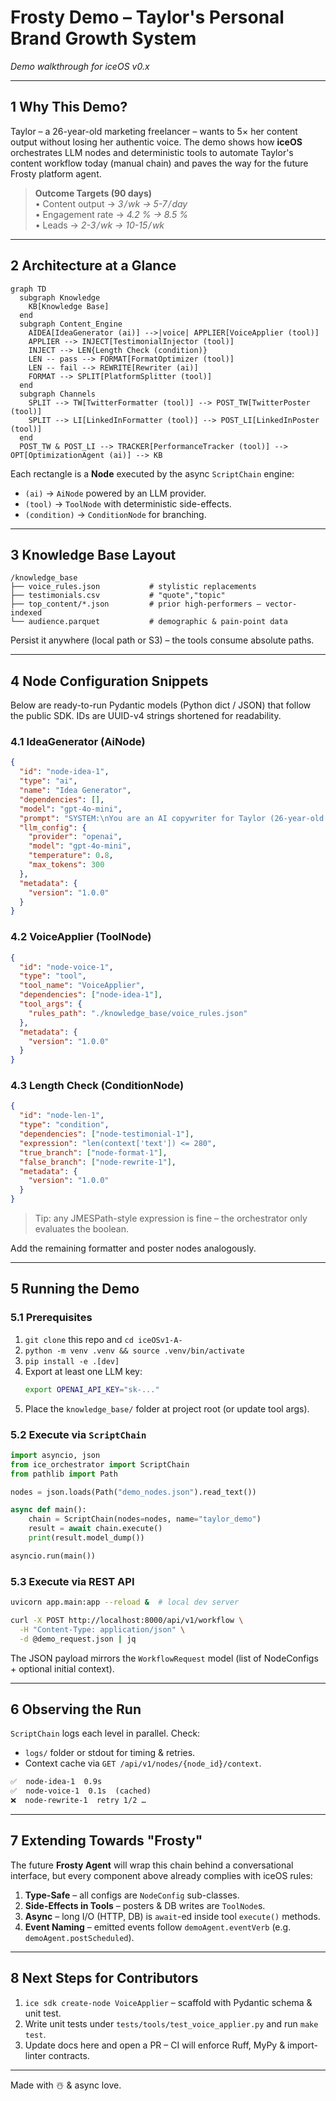 # Frosty Demo – Taylor's Personal Brand Growth System  
*Demo walkthrough for iceOS v0.x*

---

## 1  Why This Demo?
Taylor – a 26-year-old marketing freelancer – wants to 5× her content output without losing her authentic voice.  The demo shows how **iceOS** orchestrates LLM nodes and deterministic tools to automate Taylor's content workflow today (manual chain) and paves the way for the future Frosty platform agent.

> **Outcome Targets (90 days)**  
> • Content output → *3 / wk → 5-7 / day*  
> • Engagement rate → *4.2 % → 8.5 %*  
> • Leads → *2-3 / wk → 10-15 / wk*

---

## 2  Architecture at a Glance
```mermaid
graph TD
  subgraph Knowledge
    KB[Knowledge Base]
  end
  subgraph Content_Engine
    AIDEA[IdeaGenerator (ai)] -->|voice| APPLIER[VoiceApplier (tool)]
    APPLIER --> INJECT[TestimonialInjector (tool)]
    INJECT --> LEN{Length Check (condition)}
    LEN -- pass --> FORMAT[FormatOptimizer (tool)]
    LEN -- fail --> REWRITE[Rewriter (ai)]
    FORMAT --> SPLIT[PlatformSplitter (tool)]
  end
  subgraph Channels
    SPLIT --> TW[TwitterFormatter (tool)] --> POST_TW[TwitterPoster (tool)]
    SPLIT --> LI[LinkedInFormatter (tool)] --> POST_LI[LinkedInPoster (tool)]
  end
  POST_TW & POST_LI --> TRACKER[PerformanceTracker (tool)] --> OPT[OptimizationAgent (ai)] --> KB
```
Each rectangle is a **Node** executed by the async `ScriptChain` engine:
- `(ai)` → `AiNode` powered by an LLM provider.  
- `(tool)` → `ToolNode` with deterministic side-effects.  
- `(condition)` → `ConditionNode` for branching.

---

## 3  Knowledge Base Layout
```
/knowledge_base
├── voice_rules.json           # stylistic replacements
├── testimonials.csv           # "quote","topic"
├── top_content/*.json         # prior high-performers – vector-indexed
└── audience.parquet           # demographic & pain-point data
```
Persist it anywhere (local path or S3) – the tools consume absolute paths.

---

## 4  Node Configuration Snippets
Below are ready-to-run Pydantic models (Python dict / JSON) that follow the public SDK.  IDs are UUID-v4 strings shortened for readability.

### 4.1 IdeaGenerator (AiNode)
```json
{
  "id": "node-idea-1",
  "type": "ai",
  "name": "Idea Generator",
  "dependencies": [],
  "model": "gpt-4o-mini",
  "prompt": "SYSTEM:\nYou are an AI copywriter for Taylor (26-year-old marketing freelancer).\nMaintain first-person, energetic voice and end every idea with an actionable hook in <=15 words.\nReturn a JSON list called ideas containing exactly 5 strings.\n---\nUSER_INPUT: {{topic}}\n",
  "llm_config": {
    "provider": "openai",
    "model": "gpt-4o-mini",
    "temperature": 0.8,
    "max_tokens": 300
  },
  "metadata": {
    "version": "1.0.0"
  }
}
```

### 4.2 VoiceApplier (ToolNode)
```json
{
  "id": "node-voice-1",
  "type": "tool",
  "tool_name": "VoiceApplier",
  "dependencies": ["node-idea-1"],
  "tool_args": {
    "rules_path": "./knowledge_base/voice_rules.json"
  },
  "metadata": {
    "version": "1.0.0"
  }
}
```

### 4.3 Length Check (ConditionNode)
```json
{
  "id": "node-len-1",
  "type": "condition",
  "dependencies": ["node-testimonial-1"],
  "expression": "len(context['text']) <= 280",
  "true_branch": ["node-format-1"],
  "false_branch": ["node-rewrite-1"],
  "metadata": {
    "version": "1.0.0"
  }
}
```
> Tip: any JMESPath-style expression is fine – the orchestrator only evaluates the boolean.

Add the remaining formatter and poster nodes analogously.

---

## 5  Running the Demo
### 5.1 Prerequisites
1. `git clone` this repo and `cd iceOSv1-A-`
2. `python -m venv .venv && source .venv/bin/activate`
3. `pip install -e .[dev]`
4. Export at least one LLM key:  
   ```bash
   export OPENAI_API_KEY="sk-..."
   ```
5. Place the `knowledge_base/` folder at project root (or update tool args).

### 5.2 Execute via `ScriptChain`
```python
import asyncio, json
from ice_orchestrator import ScriptChain
from pathlib import Path

nodes = json.loads(Path("demo_nodes.json").read_text())

async def main():
    chain = ScriptChain(nodes=nodes, name="taylor_demo")
    result = await chain.execute()
    print(result.model_dump())

asyncio.run(main())
```
### 5.3 Execute via REST API
```bash
uvicorn app.main:app --reload &  # local dev server

curl -X POST http://localhost:8000/api/v1/workflow \
  -H "Content-Type: application/json" \
  -d @demo_request.json | jq
```
The JSON payload mirrors the `WorkflowRequest` model (list of NodeConfigs + optional initial context).

---

## 6  Observing the Run
`ScriptChain` logs each level in parallel.  Check:
- `logs/` folder or stdout for timing & retries.  
- Context cache via `GET /api/v1/nodes/{node_id}/context`.

```txt
✅  node-idea-1  0.9s
✅  node-voice-1  0.1s  (cached)
❌  node-rewrite-1  retry 1/2 …
```

---

## 7  Extending Towards "Frosty"
The future **Frosty Agent** will wrap this chain behind a conversational interface, but every component above already complies with iceOS rules:
1. **Type-Safe** – all configs are `NodeConfig` sub-classes.  
2. **Side-Effects in Tools** – posters & DB writes are `ToolNode`s.  
3. **Async** – long I/O (HTTP, DB) is `await`-ed inside tool `execute()` methods.  
4. **Event Naming** – emitted events follow `demoAgent.eventVerb` (e.g. `demoAgent.postScheduled`).

---

## 8  Next Steps for Contributors
1. `ice sdk create-node VoiceApplier` – scaffold with Pydantic schema & unit test.  
2. Write unit tests under `tests/tools/test_voice_applier.py` and run `make test`.  
3. Update docs here and open a PR – CI will enforce Ruff, MyPy & import-linter contracts.

---

Made with ☃️ & async love. 
